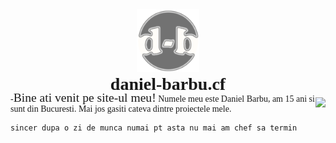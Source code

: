<div style="text-align:center;"><img src="/favicon.png?" width="100px"></div>
<h1 style="font-family:'Cooper Black';text-align:center;">daniel-barbu.cf</h1>

<img id="flagCounter" src="https://s05.flagcounter.com/count/b59h/bg_FFFFFF/txt_000000/border_CCCCCC/columns_1/maxflags_2/viewers_0/labels_1/pageviews_0/flags_0/percent_0/" border="0" align="right" style="padding-top:5px">

<span style="line-height:0;">
  -<span style="font-size:140%;">Bine ati venit pe site-ul meu!</span>  
  Numele meu este Daniel Barbu, am 15 ani si sunt din Bucuresti. Mai jos gasiti cateva dintre proiectele mele.
</span>
<h1></h1>

`sincer dupa o zi de munca numai pt asta nu mai am chef sa termin`

<script>
  var link=document.createElement("link");
  link.rel="icon";
  link.href="/favicon.png?";
  document.getElementsByTagName("head")[0].appendChild(link);
  document.getElementsByTagName("h1")[0].remove();
  if(window.screen.height>window.screen.width) {document.getElementById("flagCounter").remove();}
</script>
<style>
  @font-face {font-family:'Cooper Black'; src:url(CooperBlack2.woff);}
  @font-face {font-family:'Lucida Sans Unicode'; src:url(LucidaSansUnicode.woff);}
  body {font-family:"Lucida Sans Unicode";}
  h1 {margin:0 !important;padding:0 !important;}
</style>
